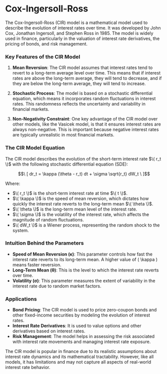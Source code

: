 # Cox-Ingersoll-Ross

The Cox-Ingersoll-Ross (CIR) model is a mathematical model used to describe the evolution of interest rates over time. It was developed by John Cox, Jonathan Ingersoll, and Stephen Ross in 1985. The model is widely used in finance, particularly in the valuation of interest rate derivatives, the pricing of bonds, and risk management.

### Key Features of the CIR Model

1. **Mean Reversion**: The CIR model assumes that interest rates tend to revert to a long-term average level over time. This means that if interest rates are above the long-term average, they will tend to decrease, and if they are below the long-term average, they will tend to increase.

2. **Stochastic Process**: The model is based on a stochastic differential equation, which means it incorporates random fluctuations in interest rates. This randomness reflects the uncertainty and variability in financial markets.

3. **Non-Negativity Constraint**: One key advantage of the CIR model over other models, like the Vasicek model, is that it ensures interest rates are always non-negative. This is important because negative interest rates are typically unrealistic in most financial markets.

### The CIR Model Equation

The CIR model describes the evolution of the short-term interest rate $\( r_t \)$ with the following stochastic differential equation (SDE):

```math
\ [ dr_t = \kappa (\theta - r_t) dt + \sigma \sqrt{r_t} dW_t \ ]
```

Where:
- $\( r_t \)$ is the short-term interest rate at time $\( t \)$.
- $\( \kappa \)$ is the speed of mean reversion, which dictates how quickly the interest rate reverts to the long-term mean $\( \theta \)$.
- $\( \theta \)$ is the long-term mean level of the interest rate.
- $\( \sigma \)$ is the volatility of the interest rate, which affects the magnitude of random fluctuations.
- $\( dW_t \)$ is a Wiener process, representing the random shock to the system.

### Intuition Behind the Parameters

- **Speed of Mean Reversion (κ)**: This parameter controls how fast the interest rate reverts to its long-term mean. A higher value of \( \kappa \) means faster reversion.
- **Long-Term Mean (θ)**: This is the level to which the interest rate reverts over time.
- **Volatility (σ)**: This parameter measures the extent of variability in the interest rate due to random market factors.

### Applications

- **Bond Pricing**: The CIR model is used to price zero-coupon bonds and other fixed-income securities by modeling the evolution of interest rates.
- **Interest Rate Derivatives**: It is used to value options and other derivatives based on interest rates.
- **Risk Management**: The model helps in assessing the risk associated with interest rate movements and managing interest rate exposure.

The CIR model is popular in finance due to its realistic assumptions about interest rate dynamics and its mathematical tractability. However, like all models, it has limitations and may not capture all aspects of real-world interest rate behavior.
